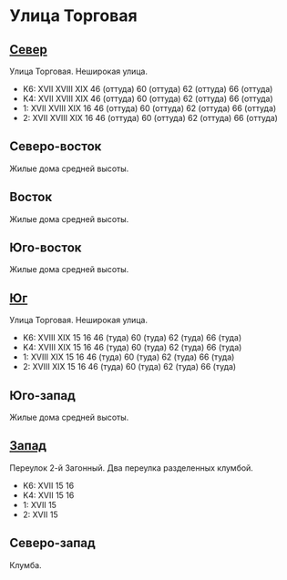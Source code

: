 # Улица Торговая

## [Север](./10445070.md)

Улица Торговая.
Неширокая улица.

* K6:   XVII    XVIII   XIX
        46 (оттуда) 60 (оттуда) 62 (оттуда) 66 (оттуда)
* K4:   XVII    XVIII   XIX
        46 (оттуда) 60 (оттуда) 62 (оттуда) 66 (оттуда)
* 1:    XVII    XVIII   XIX
        16  46 (оттуда) 60 (оттуда) 62 (оттуда) 66 (оттуда)
* 2:    XVII    XVIII   XIX
        16  46 (оттуда) 60 (оттуда) 62 (оттуда) 66 (оттуда)

## Северо-восток

Жилые дома средней высоты.

## Восток

Жилые дома средней высоты.

## Юго-восток

Жилые дома средней высоты.

## [Юг](./10445090.md)

Улица Торговая.
Неширокая улица.

* K6:   XVIII   XIX
        15  16  46 (туда)   60 (туда)   62 (туда)   66 (туда)
* K4:   XVIII   XIX
        15  16  46 (туда)   60 (туда)   62 (туда)   66 (туда)
* 1:    XVIII   XIX
        15  16  46 (туда)   60 (туда)   62 (туда)   66 (туда)
* 2:    XVIII   XIX
        15  16  46 (туда)   60 (туда)   62 (туда)   66 (туда)

## Юго-запад

Жилые дома средней высоты.

## [Запад](./10440080.md)

Переулок 2-й Загонный.
Два переулка разделенных клумбой.

* K6:   XVII
        15  16
* K4:   XVII
        15  16
* 1:    XVII
        15
* 2:    XVII
        15

## Северо-запад

Клумба.
